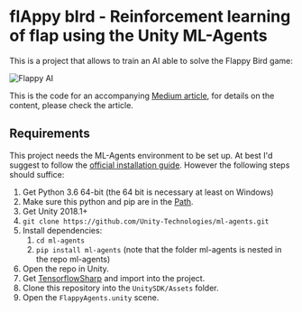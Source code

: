 # flAppy bIrd - Reinforcement learning of flap using the Unity ML-Agents

This is a project that allows to train an AI able to solve the Flappy Bird game:

![Flappy AI](https://cdn-images-1.medium.com/max/800/1*G-uGz8s2ti5rgVTz7AHU1w.gif)

This is the code for an accompanying [Medium article](https://medium.com/p/70f7b661663d), for details on the content, please check the article.

## Requirements
This project needs the ML-Agents environment to be set up. At best I'd suggest to follow the [official installation guide](https://github.com/Unity-Technologies/ml-agents/blob/master/docs/Installation.md). However the following steps should suffice:

1. Get Python 3.6 64-bit (the 64 bit is necessary at least on Windows)
2. Make sure this python and pip are in the [Path](https://projects.raspberrypi.org/en/projects/using-pip-on-windows/5).
3. Get Unity 2018.1+
4. `git clone https://github.com/Unity-Technologies/ml-agents.git`
5. Install dependencies:
    1. `cd ml-agents`
    2. `pip install ml-agents` (note that the folder ml-agents is nested in the repo ml-agents)
6. Open the repo in Unity.
7. Get [TensorflowSharp](https://s3.amazonaws.com/unity-ml-agents/0.5/TFSharpPlugin.unitypackage) and import into the project.
8. Clone this repository into the `UnitySDK/Assets` folder.
9. Open the `FlappyAgents.unity` scene.
